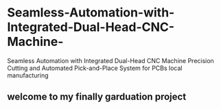 # Seamless-Automation-with-Integrated-Dual-Head-CNC-Machine-
Seamless Automation with Integrated Dual-Head CNC Machine Precision Cutting and Automated Pick-and-Place System for PCBs local manufacturing 
## welcome to my finally garduation project 
